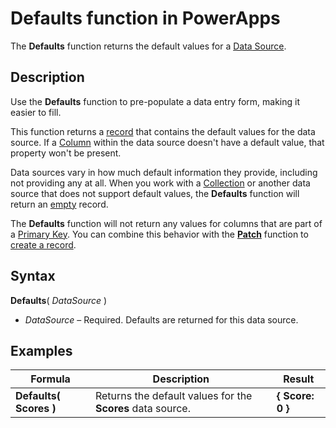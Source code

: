 <properties
	pageTitle="PowerApps: Defaults function"
	description="Reference information for the Defaults function in PowerApps, including syntax and examples"
	suite="powerapps"
	documentationCenter="na"
	authors="gregli-msft"
	manager="dwrede"
	editor=""
	tags=""/>

<tags
   ms.service="powerapps"
   ms.devlang="na"
   ms.topic="article"
   ms.tgt_pltfrm="na"
   ms.workload="na"
   ms.date="11/01/2015"
   ms.author="gregli"/>

# Defaults function in PowerApps #

The **Defaults** function returns the default values for a [Data Source](working-with-data-sources.md).  

## Description ##

Use the **Defaults** function to pre-populate a data entry form, making it easier to fill. 

This function returns a [record](file-name.md) that contains the default values for the data source.  If a [Column](file-name.md) within the data source doesn't have a default value, that property won't be present.

Data sources vary in how much default information they provide, including not providing any at all.  When you work with a [Collection](file-name.md) or another data source that does not support default values, the **Defaults** function will return an [empty](file-name.md) record.

The **Defaults** function will not return any values for columns that are part of a [Primary Key](file-name.md).  You can combine this behavior with the **[Patch](function-patch.md)** function to [create a record](working-with-data-sources.md).

## Syntax ##

**Defaults**( *DataSource* )

- *DataSource* – Required. Defaults are returned for this data source.

## Examples ##

| Formula                                 | Description                                                                                                                                           | Result              |
|-----------------------------------------|-------------------------------------------------------------------------------------------------------------------------------------------------------|---------------------|
| **Defaults( Scores )** | Returns the default values for the **Scores** data source. | **{ Score: 0 }** |

